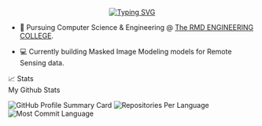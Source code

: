 <p align="center">
<a href="https://git.io/typing-svg"><img src="https://readme-typing-svg.demolab.com?font=Fira+Code&duration=3000&pause=800&background=3FFF2700&vCenter=true&multiline=true&width=600&height=150&lines=Vishnu+Vardhan;Computer+Vision+Researcher+%7C%7C+BE-CSE+Student+%7C;%7CAI+Model+developer+%7C%7C+Bots" alt="Typing SVG" /></a>
<br/>
</p>

* 📖 Pursuing Computer Science & Engineering @ [The RMD ENGINEERING COLLEGE](https://rmd.ac.in/). 

* 💻 Currently building Masked Image Modeling models for Remote Sensing data. 



<summary>📈 Stats
<br>
My Github Stats

![GitHub Profile Summary Card](http://github-profile-summary-cards.vercel.app/api/cards/profile-details?username=Vishnu8299&theme=dracula) 
![Repositories Per Language](http://github-profile-summary-cards.vercel.app/api/cards/repos-per-language?username=Vishnu8299&theme=dracula)
![Most Commit Language](http://github-profile-summary-cards.vercel.app/api/cards/most-commit-language?username=Vishnu8299&theme=dracula)
<br>
</summary>

